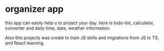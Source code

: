 # organizer app

this app can easily help u to project your day.
here is todo-list, calculator, converter and daily time, date, weather information.

Also this projects was create to train JS skills and migrations from JS to TS, and React learning.
